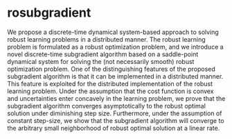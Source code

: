 # rosubgradient

We propose a discrete-time dynamical system-based approach to solving robust learning problems in a distributed manner. The robust learning problem is formulated as a robust optimization problem, and we introduce a novel discrete-time subgradient algorithm based on a saddle-point dynamical system for solving the (not necessarily smooth) robust optimization problem. One of the distinguishing features of the proposed subgradient algorithm is that it can be implemented in a distributed manner. This feature is exploited for the distributed implementation of the robust learning problem. Under the assumption that the cost function is convex and uncertainties enter concavely in the learning problem, we prove that the subgradient algorithm converges asymptotically to the robust optimal solution under diminishing step size. Furthermore, under the assumption of constant step-size, we show that the subgradient algorithm will converge to the arbitrary small neighborhood of robust optimal solution at a linear rate.
